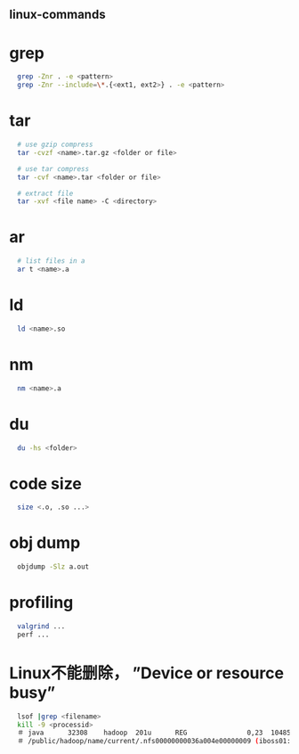 ## linux-commands

# grep
```bash
  grep -Znr . -e <pattern>
  grep -Znr --include=\*.{<ext1, ext2>} . -e <pattern>
```
# tar
```bash
  # use gzip compress
  tar -cvzf <name>.tar.gz <folder or file>

  # use tar compress
  tar -cvf <name>.tar <folder or file>

  # extract file
  tar -xvf <file name> -C <directory>
```

# ar
```bash
  # list files in a
  ar t <name>.a
```

# ld
```bash
  ld <name>.so
```

# nm
```bash
  nm <name>.a
```

# du
```bash
  du -hs <folder>
```

# code size
```bash
  size <.o, .so ...>
```

# obj dump
```bash
  objdump -Slz a.out
```

# profiling
```bash
  valgrind ...
  perf ...
```

# Linux不能删除， ”Device or resource busy”
```bash
  lsof |grep <filename>
  kill -9 <processid>
  ＃ java      32308    hadoop  201u      REG               0,23  1048576 57278542
  ＃ /public/hadoop/name/current/.nfs00000000036a004e00000009 (iboss01:/public)
```
